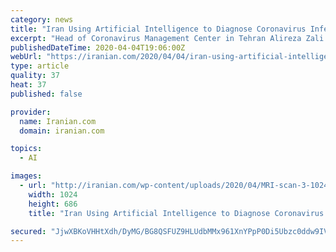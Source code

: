 ```yaml
---
category: news
title: "Iran Using Artificial Intelligence to Diagnose Coronavirus Infection"
excerpt: "Head of Coronavirus Management Center in Tehran Alireza Zali said that Iranian researchers have launched a new system based on artificial intelligence which can diagnose infection to COVID-19 virus in patients without access to a specialized physician. “The system is used in regions where there is no (specialized) doctor or radiologist and it ..."
publishedDateTime: 2020-04-04T19:06:00Z
webUrl: "https://iranian.com/2020/04/04/iran-using-artificial-intelligence-to-diagnose-coronavirus-infection/"
type: article
quality: 37
heat: 37
published: false

provider:
  name: Iranian.com
  domain: iranian.com

topics:
  - AI

images:
  - url: "http://iranian.com/wp-content/uploads/2020/04/MRI-scan-3-1024x686.jpg"
    width: 1024
    height: 686
    title: "Iran Using Artificial Intelligence to Diagnose Coronavirus Infection"

secured: "JjwXBKoVHHtXdh/DyMG/BG8QSFUZ9HLUdbMMx961XnYPpP0Di5Ubzc0ddw9IVuEL3Q/CmyhNn6UOTLFmfj6iLxNsWyB7W7vJEskvcMkiWIw/pmHSdRgL1NRFUqCsVPpOnCrhBSh36fG5OPxFFcX/ghvMgOz3plI+Cu/0EDNEZajkzYFuSQIFO0gBK47poQcOAiVey4UMBZl6hRL7BdbtGyulxe11AFgS3xWUMEc5h7gV126o2QqyCson4ttJ0rEjOsUVvw4kWByWiY9Bz++S/nEQ215X0FqpDIrjPiBF38I39/0gTUE/mRcPzbVXRP2uVbkNjqaztfJukDUecdZgMK75dnRhfekH4dfSH3L3dXhtt8p8G2OgZhKJXmwUrYIhHEgXSbD6pw49NPf37MRcgzdBetfGGPNLTVWpJfbo3l7YGMDBAxv/V58q86zyrUMNEgVYXryaEhcfjfMBFBK+3gMNnnVagsZvSC8kkKBYWMI=;jCgW/+ectyNiNafNvRsOGQ=="
---
```


